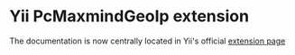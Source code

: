 # Yii PcMaxmindGeoIp extension

The documentation is now centrally located in Yii's official [extension page](http://www.yiiframework.com/extension/pcmaxmindgeoip/)

